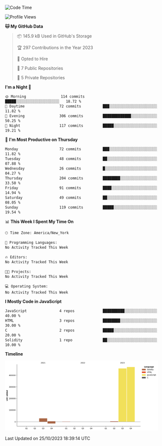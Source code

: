 <!--START_SECTION:waka-->
![Code Time](http://img.shields.io/badge/Code%20Time-43%20hrs%2046%20mins-blue)

![Profile Views](http://img.shields.io/badge/Profile%20Views-1-blue)

**🐱 My GitHub Data** 

> 📦 145.9 kB Used in GitHub's Storage 
 > 
> 🏆 297 Contributions in the Year 2023
 > 
> 💼 Opted to Hire
 > 
> 📜 7 Public Repositories 
 > 
> 🔑 5 Private Repositories 
 > 
**I'm a Night 🦉** 

```text
🌞 Morning                114 commits         █████░░░░░░░░░░░░░░░░░░░░   18.72 % 
🌆 Daytime                72 commits          ███░░░░░░░░░░░░░░░░░░░░░░   11.82 % 
🌃 Evening                306 commits         █████████████░░░░░░░░░░░░   50.25 % 
🌙 Night                  117 commits         █████░░░░░░░░░░░░░░░░░░░░   19.21 % 
```
📅 **I'm Most Productive on Thursday** 

```text
Monday                   72 commits          ███░░░░░░░░░░░░░░░░░░░░░░   11.82 % 
Tuesday                  48 commits          ██░░░░░░░░░░░░░░░░░░░░░░░   07.88 % 
Wednesday                26 commits          █░░░░░░░░░░░░░░░░░░░░░░░░   04.27 % 
Thursday                 204 commits         ████████░░░░░░░░░░░░░░░░░   33.50 % 
Friday                   91 commits          ████░░░░░░░░░░░░░░░░░░░░░   14.94 % 
Saturday                 49 commits          ██░░░░░░░░░░░░░░░░░░░░░░░   08.05 % 
Sunday                   119 commits         █████░░░░░░░░░░░░░░░░░░░░   19.54 % 
```


📊 **This Week I Spent My Time On** 

```text
🕑︎ Time Zone: America/New_York

💬 Programming Languages: 
No Activity Tracked This Week

🔥 Editors: 
No Activity Tracked This Week

🐱‍💻 Projects: 
No Activity Tracked This Week

💻 Operating System: 
No Activity Tracked This Week
```

**I Mostly Code in JavaScript** 

```text
JavaScript               4 repos             ██████████░░░░░░░░░░░░░░░   40.00 % 
HTML                     3 repos             ████████░░░░░░░░░░░░░░░░░   30.00 % 
C                        2 repos             █████░░░░░░░░░░░░░░░░░░░░   20.00 % 
Solidity                 1 repo              ██░░░░░░░░░░░░░░░░░░░░░░░   10.00 % 
```



**Timeline**

![Lines of Code chart](https://raw.githubusercontent.com/joshmccoydev/joshmccoydev/main/assets/bar_graph.png)


 Last Updated on 25/10/2023 18:39:14 UTC
<!--END_SECTION:waka-->

